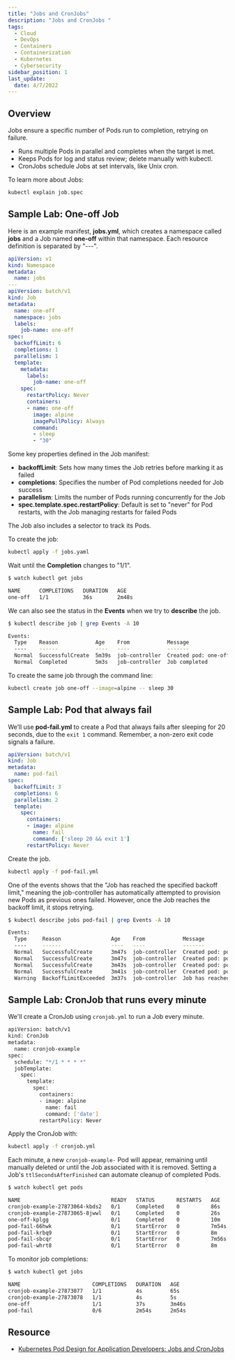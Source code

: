 ```yaml
---
title: "Jobs and CronJobs"
description: "Jobs and CronJobs "
tags:
  - Cloud
  - DevOps
  - Containers
  - Containerization
  - Kubernetes
  - Cybersecurity
sidebar_position: 1
last_update:
  date: 4/7/2022
---
```



## Overview

Jobs ensure a specific number of Pods run to completion, retrying on failure.

- Runs multiple Pods in parallel and completes when the target is met.
- Keeps Pods for log and status review; delete manually with kubectl.
- CronJobs schedule Jobs at set intervals, like Unix cron.

To learn more about Jobs:

```bash
kubectl explain job.spec  
```

## Sample Lab: One-off Job

Here is an example manifest, **jobs.yml**, which creates a namespace called **jobs** and a Job named **one-off** within that namespace. Each resource definition is separated by "---".

```yaml title="jobs.yml"
apiVersion: v1
kind: Namespace
metadata:
  name: jobs 
---
apiVersion: batch/v1
kind: Job
metadata:
  name: one-off
  namespace: jobs
  labels:
    job-name: one-off
spec:
  backoffLimit: 6
  completions: 1
  parallelism: 1
  template:
    metadata:
      labels:
        job-name: one-off
    spec:
      restartPolicy: Never
      containers:
      - name: one-off
        image: alpine
        imagePullPolicy: Always
        command:
        - sleep
        - "30"
```

Some key properties defined in the Job manifest:

- **backoffLimit**: Sets how many times the Job retries before marking it as failed
- **completions**: Specifies the number of Pod completions needed for Job success
- **parallelism**: Limits the number of Pods running concurrently for the Job
- **spec.template.spec.restartPolicy**: Default is set to "never" for Pod restarts, with the Job managing restarts for failed Pods

The Job also includes a selector to track its Pods.


To create the job: 

```bash 
kubectl apply -f jobs.yaml
```

Wait until the **Completion** changes to "1/1".

```bash
$ watch kubectl get jobs

NAME      COMPLETIONS   DURATION   AGE
one-off   1/1           36s        2m48s
```

We can also see the status in the **Events** when we try to **describe** the job.

```bash
$ kubectl describe job | grep Events -A 10

Events:
  Type    Reason            Age    From            Message
  ----    ------            ----   ----            -------
  Normal  SuccessfulCreate  5m39s  job-controller  Created pod: one-off-vqj8s
  Normal  Completed         5m3s   job-controller  Job completed
```

To create the same job through the command line:

```bash
kubectl create job one-off --image=alpine -- sleep 30 
```


## Sample Lab: Pod that always fail

We’ll use **pod-fail.yml** to create a Pod that always fails after sleeping for 20 seconds, due to the `exit 1` command. Remember, a non-zero exit code signals a failure.

```yaml
apiVersion: batch/v1
kind: Job
metadata:
  name: pod-fail
spec:
  backoffLimit: 3
  completions: 6
  parallelism: 2
  template:
    spec:
      containers:
      - image: alpine
        name: fail
        command: ['sleep 20 && exit 1']
      restartPolicy: Never 
```

Create the job.

```bash
kubectl apply -f pod-fail.yml 
```

One of the events shows that the "Job has reached the specified backoff limit," meaning the job-controller has automatically attempted to provision new Pods as previous ones failed. However, once the Job reaches the backoff limit, it stops retrying.

```bash
$ kubectl describe jobs pod-fail | grep Events -A 10

Events:
  Type     Reason                Age    From            Message
  ----     ------                ----   ----            -------
  Normal   SuccessfulCreate      3m47s  job-controller  Created pod: pod-fail-whrt8
  Normal   SuccessfulCreate      3m47s  job-controller  Created pod: pod-fail-krbq9
  Normal   SuccessfulCreate      3m43s  job-controller  Created pod: pod-fail-sbcqr
  Normal   SuccessfulCreate      3m41s  job-controller  Created pod: pod-fail-66hwk
  Warning  BackoffLimitExceeded  3m37s  job-controller  Job has reached the specified backoff limit 
```

## Sample Lab: CronJob that runs every minute

We'll create a CronJob using `cronjob.yml` to run a Job every minute.

```bash title="cronjob.yml"
apiVersion: batch/v1
kind: CronJob
metadata:
  name: cronjob-example
spec:
  schedule: "*/1 * * * *"
  jobTemplate:
    spec:
      template:
        spec:
          containers:
          - image: alpine
            name: fail
            command: ['date']
          restartPolicy: Never 
```

Apply the CronJob with:

```bash
kubectl apply -f cronjob.yml 
```

Each minute, a new `cronjob-example-` Pod will appear, remaining until manually deleted or until the Job associated with it is removed. Setting a Job's `ttlSecondsAfterFinished` can automate cleanup of completed Pods.

```bash
$ watch kubectl get pods 

NAME                             READY   STATUS       RESTARTS   AGE
cronjob-example-27873064-kbds2   0/1     Completed    0          86s
cronjob-example-27873065-8jwwl   0/1     Completed    0          26s
one-off-kplgg                    0/1     Completed    0          10m
pod-fail-66hwk                   0/1     StartError   0          7m54s
pod-fail-krbq9                   0/1     StartError   0          8m
pod-fail-sbcqr                   0/1     StartError   0          7m56s
pod-fail-whrt8                   0/1     StartError   0          8m 
```

To monitor job completions:

```bash
$ watch kubectl get jobs 

NAME                       COMPLETIONS   DURATION   AGE
cronjob-example-27873077   1/1           4s         65s
cronjob-example-27873078   1/1           4s         5s
one-off                    1/1           37s        3m46s
pod-fail                   0/6           2m54s      2m54s
```

## Resource

- [Kubernetes Pod Design for Application Developers: Jobs and CronJobs](https://cloudacademy.com/lab/kubernetes-pod-design-application-developers-jobs-and-cronjobs/?context_id=888&context_resource=lp)



 

 
